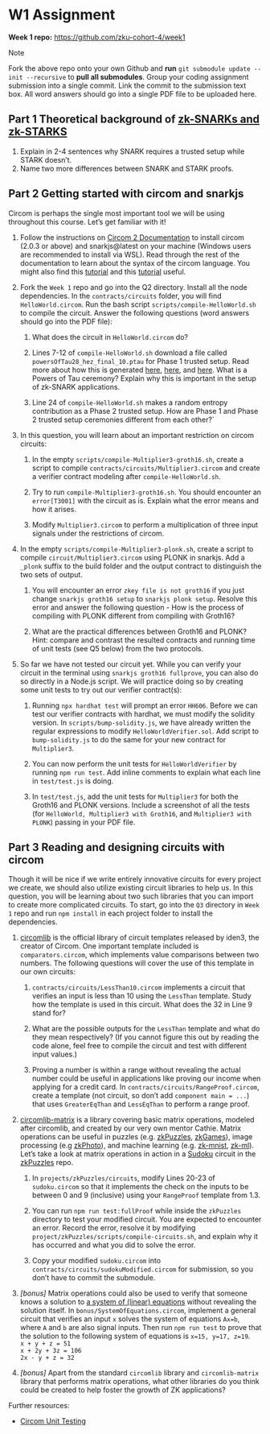 # W1 Assignment

**Week 1 repo:** https://github.com/zku-cohort-4/week1

> [!NOTE]
> Fork the above repo onto your own Github and **run** `git submodule update --init --recursive` to **pull all submodules**. Group your coding assignment submission into a single commit. Link the commit to the submission text box. All word answers should go into a single PDF file to be uploaded here.

## Part 1 Theoretical background of [zk-SNARKs and zk-STARKS](https://consensys.net/blog/blockchain-explained/zero-knowledge-proofs-starks-vs-snarks/)

1. Explain in 2-4 sentences why SNARK requires a trusted setup while STARK doesn’t.
2. Name two more differences between SNARK and STARK proofs.


## Part 2 Getting started with circom and snarkjs

Circom is perhaps the single most important tool we will be using throughout this course. Let’s get familiar with it!

1. Follow the instructions on [Circom 2 Documentation](https://docs.circom.io/getting-started/installation/) to install circom (2.0.3 or above) and snarkjs@latest on your machine (Windows users are recommended to install via WSL). Read through the rest of the documentation to learn about the syntax of the circom language. You might also find this [tutorial](https://github.com/enricobottazzi/ZKverse) and this [tutorial](https://www.samsclass.info/141/proj/C523.htm) useful.

2. Fork the `Week 1` repo and go into the Q2 directory. Install all the node dependencies. In the `contracts/circuits` folder, you will find `HelloWorld.circom`. Run the bash script `scripts/compile-HelloWorld.sh` to compile the circuit. Answer the following questions (word answers should go into the PDF file):

    1. What does the circuit in `HelloWorld.circom` do?

    2. Lines 7-12 of `compile-HelloWorld.sh` download a file called `powersOfTau28_hez_final_10.ptau` for Phase 1 trusted setup. Read more about how this is generated [here](https://blog.hermez.io/hermez-zero-knowledge-proofs/), [here](https://blog.hermez.io/hermez-trusted-setup-phase-2/), and [here](https://blog.hermez.io/hermez-cryptographic-setup/). What is a Powers of Tau ceremony? Explain why this is important in the setup of zk-SNARK applications.

    3. Line 24 of `compile-HelloWorld.sh` makes a random entropy contribution as a Phase 2 trusted setup. How are Phase 1 and Phase 2 trusted setup ceremonies different from each other?`

3. In this question, you will learn about an important restriction on circom circuits:

    1. In the empty `scripts/compile-Multiplier3-groth16.sh`, create a script to compile `contracts/circuits/Multiplier3.circom` and create a verifier contract modeling after `compile-HelloWorld.sh`.

    2. Try to run `compile-Multiplier3-groth16.sh`. You should encounter an `error[T3001]` with the circuit as is. Explain what the error means and how it arises.

    3. Modify `Multiplier3.circom` to perform a multiplication of three input signals under the restrictions of circom.

4. In the empty `scripts/compile-Multiplier3-plonk.sh`, create a script to compile `circuit/Multiplier3.circom` using PLONK in snarkjs. Add a `_plonk` suffix to the build folder and the output contract to distinguish the two sets of output.

    1. You will encounter an error `zkey file is not groth16` if you just change `snarkjs groth16 setup` to `snarkjs plonk setup`. Resolve this error and answer the following question - How is the process of compiling with PLONK different from compiling with Groth16? 

    2. What are the practical differences between Groth16 and PLONK? Hint: compare and contrast the resulted contracts and running time of unit tests (see Q5 below) from the two protocols.

5. So far we have not tested our circuit yet. While you can verify your circuit in the terminal using `snarkjs groth16 fullprove`, you can also do so directly in a Node.js script. We will practice doing so by creating some unit tests to try out our verifier contract(s):

    1. Running `npx hardhat test` will prompt an error `HH606`. Before we can test our verifier contracts with hardhat, we must modify the solidity version. In `scripts/bump-solidity.js`, we have already written the regular expressions to modify `HelloWorldVerifier.sol`. Add script to `bump-solidity.js` to do the same for your new contract for `Multiplier3`.

    2. You can now perform the unit tests for `HelloWorldVerifier` by running `npm run test`. Add inline comments to explain what each line in `test/test.js` is doing.

    3. In `test/test.js`, add the unit tests for `Multiplier3` for both the Groth16 and PLONK versions. Include a screenshot of all the tests (for `HelloWorld, Multiplier3 with Groth16`, and `Multiplier3 with PLONK`) passing in your PDF file.


## Part 3 Reading and designing circuits with circom

Though it will be nice if we write entirely innovative circuits for every project we create, we should also utilize existing circuit libraries to help us. In this question, you will be learning about two such libraries that you can import to create more complicated circuits. To start, go into the `Q3` directory in `Week 1` repo and run `npm install` in each project folder to install the dependencies.

1. [circomlib](https://github.com/iden3/circomlib) is the official library of circuit templates released by iden3, the creator of Circom. One important template included is `comparators.circom`, which implements value comparisons between two numbers. The following questions will cover the use of this template in our own circuits:

    1. `contracts/circuits/LessThan10.circom` implements a circuit that verifies an input is less than 10 using the `LessThan` template. Study how the template is used in this circuit. What does the 32 in Line 9 stand for?

    2. What are the possible outputs for the `LessThan` template and what do they mean respectively? (If you cannot figure this out by reading the code alone, feel free to compile the circuit and test with different input values.)

    3. Proving a number is within a range without revealing the actual number could be useful in applications like proving our income when applying for a credit card. In `contracts/circuits/RangeProof.circom`, create a template (not circuit, so don’t add `component main = ...`) that uses `GreaterEqThan` and `LessEqThan` to perform a range proof.

2. [circomlib-matrix](https://github.com/socathie/circomlib-matrix) is a library covering basic matrix operations, modeled after circomlib, and created by our very own mentor Cathie. Matrix operations can be useful in puzzles (e.g. [zkPuzzles](https://github.com/zku-cohort-3/zkPuzzles), [zkGames](https://github.com/vplasencia/zkGames)), image processing (e.g [zkPhoto](https://github.com/socathie/zkPhoto)), and machine learning (e.g. [zk-mnist](https://github.com/0xZKML/zk-mnist), [zk-ml](https://github.com/zk-ml/demo)). Let’s take a look at matrix operations in action in a [Sudoku](https://en.wikipedia.org/wiki/Sudoku) circuit in the [zkPuzzles](https://github.com/zku-cohort-3/zkPuzzles) repo.

    1. In `projects/zkPuzzles/circuits`, modify Lines 20-23 of `sudoku.circom` so that it implements the check on the inputs to be between 0 and 9 (inclusive) using your `RangeProof` template from 1.3.

    2. You can run `npm run test:fullProof` while inside the `zkPuzzles` directory to test your modified circuit. You are expected to encounter an error. Record the error, resolve it by modifying `project/zkPuzzles/scripts/compile-circuits.sh`, and explain why it has occurred and what you did to solve the error.

    3. Copy your modified `sudoku.circom` into `contracts/circuits/sudokuModified.circom` for submission, so you don’t have to commit the submodule.

3. *[bonus]* Matrix operations could also be used to verify that someone knows a solution to [a system of (linear) equations](https://en.wikipedia.org/wiki/System_of_linear_equations) without revealing the solution itself. In `bonus/SystemOfEquations.circom`, implement a general circuit that verifies an input `x` solves the system of equations `Ax=b`, where `A` and `b` are also signal inputs. Then run `npm run test` to prove that the solution to the following system of equations is `x=15, y=17, z=19`.\
`x + y + z = 51`\
`x + 2y + 3z = 106`\
`2x - y + z = 32`

4. *[bonus]* Apart from the standard `circomlib` library and `circomlib-matrix` library that performs matrix operations, what other libraries do you think could be created to help foster the growth of ZK applications?

Further resources:
- [Circom Unit Testing](https://learn.0xparc.org/materials/learning-group-1/circom-unit-testing/)
